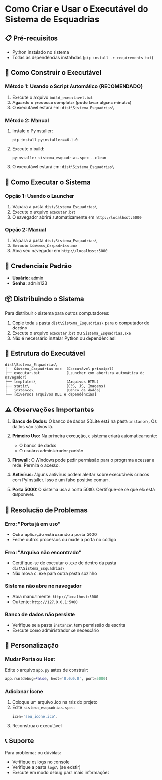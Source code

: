 # Como Criar e Usar o Executável do Sistema de Esquadrias

## 📋 Pré-requisitos

- Python instalado no sistema
- Todas as dependências instaladas (`pip install -r requirements.txt`)

## 🔨 Como Construir o Executável

### Método 1: Usando o Script Automático (RECOMENDADO)

1. Execute o arquivo `build_executavel.bat`
2. Aguarde o processo completar (pode levar alguns minutos)
3. O executável estará em: `dist\Sistema_Esquadrias\`

### Método 2: Manual

1. Instale o PyInstaller:
   ```
   pip install pyinstaller==6.1.0
   ```

2. Execute o build:
   ```
   pyinstaller sistema_esquadrias.spec --clean
   ```

3. O executável estará em: `dist\Sistema_Esquadrias\`

## 🚀 Como Executar o Sistema

### Opção 1: Usando o Launcher
1. Vá para a pasta `dist\Sistema_Esquadrias\`
2. Execute o arquivo `executar.bat`
3. O navegador abrirá automaticamente em `http://localhost:5000`

### Opção 2: Manual
1. Vá para a pasta `dist\Sistema_Esquadrias\`
2. Execute `Sistema_Esquadrias.exe`
3. Abra seu navegador em `http://localhost:5000`

## 👤 Credenciais Padrão

- **Usuário:** admin
- **Senha:** admin123

## 📦 Distribuindo o Sistema

Para distribuir o sistema para outros computadores:

1. Copie toda a pasta `dist\Sistema_Esquadrias\` para o computador de destino
2. Execute o arquivo `executar.bat` ou `Sistema_Esquadrias.exe`
3. Não é necessário instalar Python ou dependências!

## 📁 Estrutura do Executável

```
dist\Sistema_Esquadrias\
├── Sistema_Esquadrias.exe  (Executável principal)
├── executar.bat            (Launcher com abertura automática do navegador)
├── templates\              (Arquivos HTML)
├── static\                 (CSS, JS, Imagens)
├── instance\               (Banco de dados)
└── [diversos arquivos DLL e dependências]
```

## ⚠️ Observações Importantes

1. **Banco de Dados:** O banco de dados SQLite está na pasta `instance\`. Os dados são salvos lá.

2. **Primeiro Uso:** Na primeira execução, o sistema criará automaticamente:
   - O banco de dados
   - O usuário administrador padrão

3. **Firewall:** O Windows pode pedir permissão para o programa acessar a rede. Permita o acesso.

4. **Antivírus:** Alguns antivírus podem alertar sobre executáveis criados com PyInstaller. Isso é um falso positivo comum.

5. **Porta 5000:** O sistema usa a porta 5000. Certifique-se de que ela está disponível.

## 🔧 Resolução de Problemas

### Erro: "Porta já em uso"
- Outra aplicação está usando a porta 5000
- Feche outros processos ou mude a porta no código

### Erro: "Arquivo não encontrado"
- Certifique-se de executar o .exe de dentro da pasta `dist\Sistema_Esquadrias\`
- Não mova o .exe para outra pasta sozinho

### Sistema não abre no navegador
- Abra manualmente: `http://localhost:5000`
- Ou tente: `http://127.0.0.1:5000`

### Banco de dados não persiste
- Verifique se a pasta `instance\` tem permissão de escrita
- Execute como administrador se necessário

## 📝 Personalização

### Mudar Porta ou Host
Edite o arquivo `app.py` antes de construir:
```python
app.run(debug=False, host='0.0.0.0', port=5000)
```

### Adicionar Ícone
1. Coloque um arquivo .ico na raiz do projeto
2. Edite `sistema_esquadrias.spec`:
   ```python
   icon='seu_icone.ico',
   ```
3. Reconstrua o executável

## 📞 Suporte

Para problemas ou dúvidas:
- Verifique os logs no console
- Verifique a pasta `logs\` (se existir)
- Execute em modo debug para mais informações

